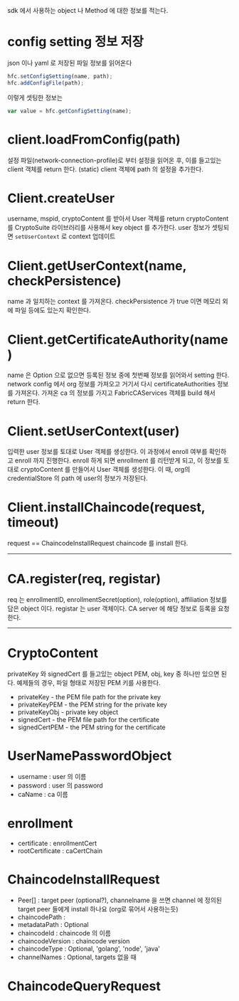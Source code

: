 sdk 에서 사용하는 object 나 Method 에 대한 정보를 적는다.

# config setting 정보 저장
json 이나 yaml 로 저장된 파일 정보를 읽어온다
```js
hfc.setConfigSetting(name, path);
hfc.addConfigFile(path);
```
이렇게 셋팅한 정보는 
```js
var value = hfc.getConfigSetting(name);
```

# client.loadFromConfig(path)
설정 파일(network-connection-profile)로 부터 설정을 읽어온 후, 이를 들고있는 client 객체를 return 한다. (static)
client 객체에 path 의 설정을 추가한다.


# Client.createUser
username, mspid, cryptoContent 를 받아서 User 객체를 return 
cryptoContent 를 CryptoSuite 라이브러리를 사용해서 key object 를 추가한다. user 정보가 셋팅되면 `setUserContext` 로 context 업데이트

# Client.getUserContext(name, checkPersistence)
name 과 일치하는 context 를 가져온다.
checkPersistence 가 true 이면 메모리 외에 파일 등에도 있는지 확인한다.

# Client.getCertificateAuthority(name)
name 은 Option 으로 없으면 등록된 정보 중에 첫번째 정보를 읽어와서 setting 한다.
network config 에서 org 정보를 가져오고 거기서 다시 certificateAuthorities 정보를 가져온다. 가져온 ca 의 정보를 가지고 FabricCAServices 객체를 build 해서 return 한다.

# Client.setUserContext(user)
입력한 user 정보를 토대로 User 객체를 생성한다.
이 과정에서 enroll 여부를 확인하고 enroll 까지 진행한다.
enroll 하게 되면 enrollment 를 리턴받게 되고, 이 정보를 토대로 cryptoContent 를 만들어서 User 객체를 생성한다.
이 때, org의 credentialStore 의 path 에 user의 정보가 저장된다.


# Client.installChaincode(request, timeout)
request == ChaincodeInstallRequest
chaincode 를 install 한다.



--------------

# CA.register(req, registar)
req 는 enrollmentID, enrollmentSecret(option), role(option), affiliation 정보를 담은 object 이다.
registar 는 user 객체이다.
CA server 에 해당 정보로 등록을 요청한다.


--------------

# CryptoContent
privateKey 와 signedCert 를 들고있는 object
PEM, obj, key 중 하나만 있으면 된다.
예제들의 경우, 파일 형태로 저장된 PEM 키를 사용한다.

- privateKey - the PEM file path for the private key
- privateKeyPEM - the PEM string for the private key 
- privateKeyObj - private key object 
- signedCert - the PEM file path for the certificate
- signedCertPEM - the PEM string for the certificate 

# UserNamePasswordObject
- username : user 의 이름
- password : user 의 password
- caName : ca 이름

# enrollment
- certificate : enrollmentCert
- rootCertificate : caCertChain

# ChaincodeInstallRequest
- Peer[] : target peer (optional?), channelname 을 쓰면 channel 에 정의된 target peer 들에게 install 하나요 (org로 묶어서 사용하는듯)
- chaincodePath : 
- metadataPath : Optional
- chaincodeId : chaincode 의 이름
- chaincodeVersion : chaincode version
- chaincodeType : Optional, 'golang', 'node', 'java'
- channelNames : Optional, targets 없을 때

# ChaincodeQueryRequest
 
